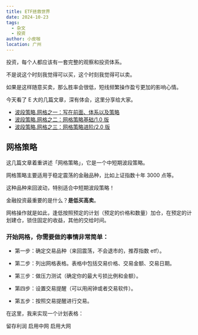 ```yaml
---
title: ETF拯救世界
date: 2024-10-23
tags:
  - 杂文
  - 投资
author: 小皮咖
location: 广州
---
```


投资，每个人都应该有一套完整的观察和投资体系。

不是说这个时刻我觉得可以买，这个时刻我觉得可以卖。

如果是这样随意买卖，那么胜率会很低，短线频繁操作盈亏更加的影响心情。

今天看了 E 大的几篇文章，深有体会，这里分享给大家。

- [波段策略.网格之一：写在前面、体系以及策略](https://mp.weixin.qq.com/s/uxktt5ZpNo03FpQQX-aG7g)
- [波段策略.网格之二：网格策略基础/1.0 版](https://mp.weixin.qq.com/s/-czfqGvxkDcay_tSI1jv5g)
- [波段策略.网格之三：网格策略进阶/2.0 版](https://mp.weixin.qq.com/s/8pRKsjiQSZzrmH-uWCkRLQ)

<!-- more -->

## 网格策略

这几篇文章着重讲述「网格策略」，它是一个中短期波段策略。

网格策略主要适用于稳定震荡的金融品种，比如上证指数十年 3000 点等。

这种品种来回波动，特别适合中短期波段策略！

金融投资最重要的是什么？**是低买高卖**。

网格操作就是如此，逢低按照预定的计划（预定的价格和数量）加仓，在预定的计划建仓，锁住固定的收益，其他的交给时间。

### 开始网格，你需要做的事情非常简单：

- 第一步：确定交易品种（来回震荡，不会退市的，推荐指数 etf）。

- 第二步：列出网格表格。表格中包括交易价格、交易金额、交易日期。

- 第三步：做压力测试（确定你的最大亏损比例和金额）。

- 第四步：设置交易提醒（可以用闹钟或者交易软件）。

- 第五步：按照交易提醒进行交易。

在这里，我来实现一个计划表格：

<el-form ref="form" :model="form" label-width="80px" :inline="true">
<el-form-item label="基金">
<el-input v-model="form.inputName" class="width200"></el-input>
</el-form-item>
<el-form-item label="价格">
<el-input v-model="form.price" type="number" class="width200"></el-input>
</el-form-item>
<el-form-item label="每份金额">
<el-input v-model="form.amount" type="number" class="width200"></el-input>
</el-form-item>
<el-form-item label="网格宽度">
<el-input v-model="form.gridWidth" type="number" class="width200">
<template slot="append">%</template>
</el-input>
</el-form-item>
<el-form-item label="最大跌幅">
<el-input v-model="form.maxPercentOfDecline" type="number" class="width200">
<template slot="append">%</template>
</el-input>
</el-form-item>
<el-form-item label="加码幅度">
<el-input v-model="form.increasePercentPerGrid" type="number" class="width200">
<template slot="append">%</template>
</el-input>
</el-form-item>
<el-form-item label="其他设置">
    <el-checkbox v-model="form.retain">留存利润</el-checkbox>
    <el-checkbox v-model="form.middleGrid">启用中网</el-checkbox>
    <el-checkbox v-model="form.bigGrid">启用大网</el-checkbox>
</el-form-item>
</el-form>

<el-table :data="grids" stripe style="width: 100%">
<el-table-column type="index" width="50" label="序号"></el-table-column>
<el-table-column prop="type" label="种类"></el-table-column>
<el-table-column prop="gear" label="档位"></el-table-column>
<el-table-column prop="buyPrice" label="买入价"></el-table-column>
<el-table-column prop="buyCount" label="买入数量"></el-table-column>
<el-table-column prop="buyAmount" label="买入金额"></el-table-column>
<el-table-column prop="sellPrice" label="卖出价"></el-table-column>
<el-table-column prop="sellCount" label="卖出数量"></el-table-column>
<el-table-column prop="sellAmount" label="卖出金额"></el-table-column>
</el-table>

<tongji/>

<comment/>

<script>

    const GearType = {
        small: '小网',
        middle: '中网',
        big: '大网'
    }
    const toFixedString = (value, digits = 3) => {
        return value.toFixed(digits);
    };
    const toFixedNumber = (value, digits = 3) => {
        return parseFloat(toFixedString(value, digits));
    };

    const createGrid = (options) => {
        const {
            numberOfRetainedProfits,
            type,
            gear,
            price,
            percent,
            buyAmount: __buyAmount
        } = options;
        const buyPrice = gear * price;
        // 买入必须按照100份整数
        const buyCount = Math.floor(__buyAmount / buyPrice / 100) * 100;
        const buyAmount = +(buyCount * buyPrice).toFixed(2);
        const sellPrice = +((gear + percent) * price).toFixed(2);
        const currentAmount = buyCount * sellPrice;
        const profits = currentAmount - buyAmount;
        const returnRate = toFixedString((profits / buyAmount) * 100, 2) + '%';
        let retainedProfits = profits * numberOfRetainedProfits;
        // 卖出必须按照100份整数
        const sellCount =
            Math.floor((currentAmount - retainedProfits) / sellPrice / 100) * 100;
        const sellAmount = sellCount * sellPrice;
        retainedProfits = currentAmount - sellAmount;
        const retainedCount = retainedProfits / sellPrice;

        return {
            type,
            gear,
            buyAmount: buyAmount,
            buyCount,
            buyPrice,
            sellPrice,
            sellAmount,
            sellCount,
            profits,
            returnRate,
            retainedProfits,
            retainedCount
        };
    };


    export default {
        data() {
            return {
                form: {
                    inputName: '',
                    name: '',
                    price: 1,
                    amount: 1000,
                    gridWidth: 5,
                    maxPercentOfDecline: 60,
                    increasePercentPerGrid: 0,
                    retain: false,
                    middleGrid: false,
                    bigGrid: false
                },
                grids: []
            }
        },
        mounted() {
            this.createGrid()
        },
        methods: {
            createGrid() {
                
                const  {price, amount, gridWidth, maxPercentOfDecline, increasePercentPerGrid, retain, middleGrid: hasMiddleGrid, bigGrid: hasBigGrid } = this.form
                const grids = []
                const maxGear = 1
                const minGear = (100 - maxPercentOfDecline) / 100
                const gridWidthRate = gridWidth / 100 
                const numberOfRetainedProfits = retain ? 1 : 0
                let gear = maxGear;
                let i = 0;
                let j = 0;
                let k = 0;

                while (gear >= minGear) {
                    const buyAmount = toFixedNumber(
                    (increasePercentPerGrid * i + 1) * amount,
                    0
                    );

                    grids.push(
                    createGrid({
                        type: GearType.small,
                        buyAmount,
                        gear,
                        percent: gridWidthRate,
                        numberOfRetainedProfits,
                        price
                    })
                    );

                    // 中网幅度15%
                    if (hasMiddleGrid && i && i % T_MIDDLE === 0) {
                    j++;
                    grids.push(
                        createGrid({
                        type: GearType.middle,
                        buyAmount,
                        gear: toFixedNumber(1 - j * gridWidthRate * 2),
                        percent: gridWidthRate * 2,
                        numberOfRetainedProfits,
                        price
                        })
                    );
                    }

                    // 大网幅度30%
                    if (hasBigGrid && i && i % T_BIG === 0) {
                    k++;
                    grids.push(
                        createGrid({
                        type: GearType.big,
                        buyAmount,
                        gear: toFixedNumber(1 - k * gridWidthRate * 3),
                        percent: gridWidthRate * 3,
                        numberOfRetainedProfits,
                        price
                        })
                    );
                    }

                    i++;
                    gear = toFixedNumber(1 - i * gridWidthRate);
                }

                this.grids = grids
                console.log(grids)
            }
        }
    }
</script>
<style>
    .width200 {
        width: 200px
    }
    .el-table table {
        margin: 0
    }
</style>
